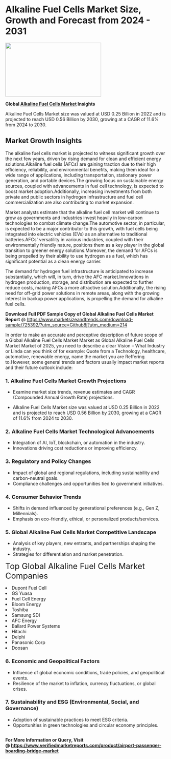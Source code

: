 <H1>Alkaline Fuel Cells Market Size, Growth and Forecast from 2024 - 2031</H1><img class="aligncenter size-medium wp-image-584254" src="https://thirdeyenews.in/wp-content/uploads/2024/09/Global-Market-Research-300x168.jpeg" alt="" width="300" height="168" /><p><strong>Global&nbsp;<a href="https://www.marketsizeandtrends.com/download-sample/725392/?utm_source=Github8j?utm_medium=214">Alkaline Fuel Cells Market</a> Insights</strong></p><p>Alkaline Fuel Cells Market size was valued at USD 0.25 Billion in 2022 and is projected to reach USD 0.56 Billion by 2030, growing at a CAGR of 11.6% from 2024 to 2030.</p><p><h2>Market Growth Insights</h2> <p>The alkaline fuel cells market is projected to witness significant growth over the next few years, driven by rising demand for clean and efficient energy solutions.Alkaline fuel cells (AFCs) are gaining traction due to their high efficiency, reliability, and environmental benefits, making them ideal for a wide range of applications, including transportation, stationary power generation, and portable devices.The growing focus on sustainable energy sources, coupled with advancements in fuel cell technology, is expected to boost market adoption.Additionally, increasing investments from both private and public sectors in hydrogen infrastructure and fuel cell commercialization are also contributing to market expansion.</p> <p>Market analysts estimate that the alkaline fuel cell market will continue to grow as governments and industries invest heavily in low-carbon technologies to combat climate change.The automotive sector, in particular, is expected to be a major contributor to this growth, with fuel cells being integrated into electric vehicles (EVs) as an alternative to traditional batteries.AFCs' versatility in various industries, coupled with their environmentally friendly nature, positions them as a key player in the global transition to greener energy solutions.Moreover, the demand for AFCs is being propelled by their ability to use hydrogen as a fuel, which has significant potential as a clean energy carrier.</p> <p>The demand for hydrogen fuel infrastructure is anticipated to increase substantially, which will, in turn, drive the AFC market.Innovations in hydrogen production, storage, and distribution are expected to further reduce costs, making AFCs a more attractive solution.Additionally, the rising need for off-grid power solutions in remote areas, along with the growing interest in backup power applications, is propelling the demand for alkaline fuel cells.</p> <p><span class=""><strong>Download Full PDF Sample Copy of Global Alkaline Fuel Cells Market Report</strong> @ <a href="https://www.marketsizeandtrends.com/download-sample/725392/?utm_source=Github8j?utm_medium=214" target="_blank">https://www.marketsizeandtrends.com/download-sample/725392/?utm_source=Github8j?utm_medium=214</a></span></p><p>In order to make an accurate and perceptive description of future scope of a Global&nbsp;Alkaline Fuel Cells Market Market as Global&nbsp;Alkaline Fuel Cells Market Market of 2025, you need to describe a clear Vision &ndash; What Industry or Linda can you think of for example: Quote from a Technology, healthcare, automotive, renewable energy, name the market you are Reffering to.However, some general trends and factors usually impact market reports and their future outlook include:</p><h3>1.&nbsp;<strong>Alkaline Fuel Cells Market Growth Projections</strong></h3><ul><li>Examine market size trends, revenue estimates and CAGR (Compounded Annual Growth Rate) projections.</li><li><p>Alkaline Fuel Cells Market size was valued at USD 0.25 Billion in 2022 and is projected to reach USD 0.56 Billion by 2030, growing at a CAGR of 11.6% from 2024 to 2030.</p></li></ul><h3>2.&nbsp;<strong>Alkaline Fuel Cells Market Technological Advancements</strong></h3><ul><li>Integration of AI, IoT, blockchain, or automation in the industry.</li><li>Innovations driving cost reductions or improving efficiency.</li></ul><h3>3.&nbsp;<strong>Regulatory and Policy Changes</strong></h3><ul><li>Impact of global and regional regulations, including sustainability and carbon-neutral goals.</li><li>Compliance challenges and opportunities tied to government initiatives.</li></ul><h3>4.&nbsp;<strong>Consumer Behavior Trends</strong></h3><ul><li>Shifts in demand influenced by generational preferences (e.g., Gen Z, Millennials).</li><li>Emphasis on eco-friendly, ethical, or personalized products/services.</li></ul><h3>5.&nbsp;<strong>Global Alkaline Fuel Cells Market Competitive Landscape</strong></h3><ul><li>Analysis of key players, new entrants, and partnerships shaping the industry.</li><li>Strategies for differentiation and market penetration.</li></ul><p data-pm-slice="1 1 []"><span style="color: inherit; font-family: inherit; font-size: 25px;">Top Global Alkaline Fuel Cells Market Companies</span></p><div class="" data-test-id=""><p><li>Dupont Fuel Cell</li><li> GS Yuasa</li><li> Fuel Cell Energy</li><li> Bloom Energy</li><li> Toshiba</li><li> Samsung SDI</li><li> AFC Energy</li><li> Ballard Power Systems</li><li> Hitachi</li><li> Delphi</li><li> Panasonic Corp</li><li> Doosan</li></p></div><h3>6.&nbsp;<strong>Economic and Geopolitical Factors</strong></h3><ul><li>Influence of global economic conditions, trade policies, and geopolitical events.</li><li>Resilience of the market to inflation, currency fluctuations, or global crises.</li></ul><h3>7.&nbsp;<strong>Sustainability and ESG (Environmental, Social, and Governance)</strong></h3><ul><li>Adoption of sustainable practices to meet ESG criteria.</li><li>Opportunities in green technologies and circular economy principles.</li></ul><h2><strong style="font-size: 14px;">For More Information or Query, Visit @&nbsp;</strong><a style="background-color: #ffffff; font-size: 14px;" href="https://www.marketsizeandtrends.com/report/alkaline-fuel-cells-market/" target="_blank">https://www.verifiedmarketreports.com/product/airport-passenger-boarding-bridge-market</a></h2>